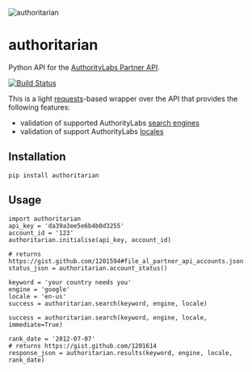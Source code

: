 ![authoritarian](https://github.com/michaeljoseph/authoritarian/raw/master/resources/you.jpg)

# authoritarian

Python API for the [AuthorityLabs Partner API](http://authoritylabs.com/api/partner-api/).

[![Build Status](https://secure.travis-ci.org/michaeljoseph/authoritarian.png)](http://travis-ci.org/michaeljoseph/authoritarian)

This is a light [requests](https://github.com/kennethreitz/requests)-based wrapper over the API that provides the following features:

* validation of supported AuthorityLabs [search engines](http://authoritylabs.com/api/reference/#engines)
* validation of support AuthorityLabs [locales](http://authoritylabs.com/api/reference/#countries)

## Installation

    pip install authoritarian

## Usage

    import authoritarian
    api_key = 'da39a3ee5e6b4b0d3255'
    account_id = '123'
    authoritarian.initialise(api_key, account_id)

    # returns https://gist.github.com/1201594#file_al_partner_api_accounts.json
    status_json = authoritarian.account_status()
	
    keyword = 'your country needs you'
    engine = 'google'
    locale = 'en-us'
    success = authoritarian.search(keyword, engine, locale)
      
    success = authoritarian.search(keyword, engine, locale, immediate=True)

    rank_date = '2012-07-07'
    # returns https://gist.github.com/1201614
    response_json = authoritarian.results(keyword, engine, locale, rank_date)
